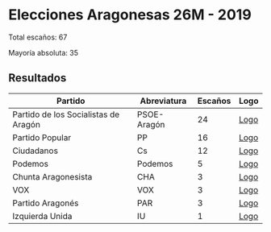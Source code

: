 # Elecciones Aragonesas 26M - 2019

Total escaños: 67

Mayoría absoluta: 35

## Resultados

| Partido | Abreviatura | Escaños | Logo |
| - | - | - | - |
| Partido de los Socialistas de Aragón | PSOE-Aragón | 24 | [Logo](https://github.com/playzzz/Pactos/blob/master/Logos/PSOE.jpg?raw=true)
| Partido Popular | PP | 16 | [Logo](https://github.com/playzzz/Pactos/blob/master/Logos/PP.jpg?raw=true)
| Ciudadanos | Cs | 12 | [Logo](https://github.com/playzzz/Pactos/blob/master/Logos/Cs.jpg?raw=true)
| Podemos | Podemos | 5 | [Logo](https://github.com/playzzz/Pactos/blob/master/Logos/Podemos.jpg?raw=true)
| Chunta Aragonesista | CHA | 3 | [Logo](https://github.com/playzzz/Pactos/blob/master/Logos/CHA.jpg?raw=true)
| VOX | VOX | 3 | [Logo](https://github.com/playzzz/Pactos/blob/master/Logos/Podemos.jpg?raw=true)
| Partido Aragonés | PAR | 3 | [Logo](https://github.com/playzzz/Pactos/blob/master/Logos/PAR.jpg?raw=true)
| Izquierda Unida | IU | 1 | [Logo](https://github.com/playzzz/Pactos/blob/master/Logos/IU.jpg?raw=true)

